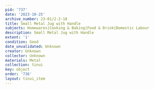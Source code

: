```yaml
---
pid: '737'
date: '2023-10-25'
archive_number: 23-01/2-2-18
title: Small Metal Jug with Handle
subjects: Homewares|Cooking & Baking|Food & Drink|Domestic Labour
description: Small Metal Jug with Handle
extent: '1'
condition: Good
date_unvalidated: Unknown
creator: Unknown
collector: Unknown
materials: Metal
collection: tinui
key: object
order: '736'
layout: tinui_item
---
```

